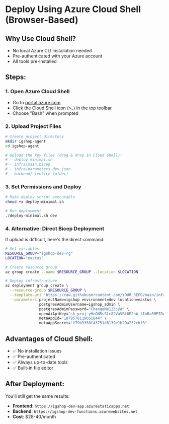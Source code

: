 # Deploy Using Azure Cloud Shell (Browser-Based)

## Why Use Cloud Shell?
- No local Azure CLI installation needed
- Pre-authenticated with your Azure account
- All tools pre-installed

## Steps:

### 1. Open Azure Cloud Shell
- Go to [portal.azure.com](https://portal.azure.com)
- Click the Cloud Shell icon (>_) in the top toolbar
- Choose "Bash" when prompted

### 2. Upload Project Files
```bash
# Create project directory
mkdir igshop-agent
cd igshop-agent

# Upload the key files (drag & drop in Cloud Shell):
# - deploy-minimal.sh
# - infra/main.bicep  
# - infra/parameters.dev.json
# - backend/ (entire folder)
```

### 3. Set Permissions and Deploy
```bash
# Make deploy script executable
chmod +x deploy-minimal.sh

# Run deployment
./deploy-minimal.sh dev
```

### 4. Alternative: Direct Bicep Deployment
If upload is difficult, here's the direct command:

```bash
# Set variables
RESOURCE_GROUP="igshop-dev-rg"
LOCATION="eastus"

# Create resource group
az group create --name $RESOURCE_GROUP --location $LOCATION

# Deploy infrastructure
az deployment group create \
  --resource-group $RESOURCE_GROUP \
  --template-uri "https://raw.githubusercontent.com/YOUR_REPO/main/infra/main.bicep" \
  --parameters projectName=igshop environment=dev location=eastus \
               postgresAdminUsername=igshop_admin \
               postgresAdminPassword="ChangeMe123!@#" \
               openAiApiKey="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" \
               metaAppId="1879578119651644" \
               metaAppSecret="f79b3350f43751d6139e1b29a232cbf3"
```

## Advantages of Cloud Shell:
- ✅ No installation issues
- ✅ Pre-authenticated
- ✅ Always up-to-date tools
- ✅ Built-in file editor

## After Deployment:
You'll still get the same results:
- **Frontend**: `https://igshop-dev-app.azurestaticapps.net`
- **Backend**: `https://igshop-dev-functions.azurewebsites.net`
- **Cost**: $28-40/month 